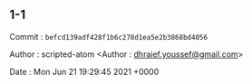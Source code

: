 ## 1-1 

 Commit : `befcd139adf428f1b6c278d1ea5e2b3868bd4056`

 Author : scripted-atom <Author : dhraief.youssef@gmail.com> 

 Date 	: Mon Jun 21 19:29:45 2021 +0000 

